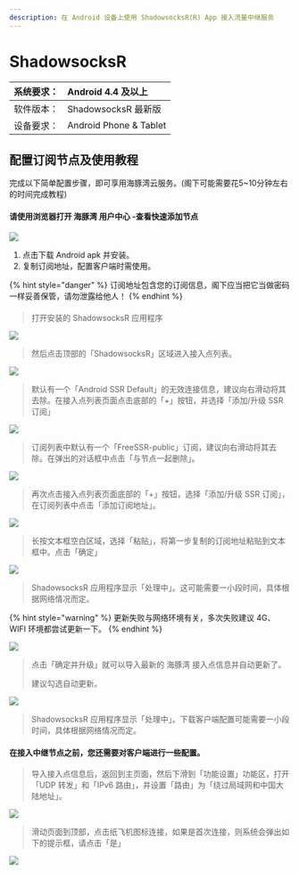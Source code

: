 ```yaml
---
description: 在 Android 设备上使用 ShadowsocksR(R) App 接入流量中继服务
---
```


# ShadowsocksR

| 系统要求： | Android 4.4 及以上 |
| :--- | :--- |
| 软件版本： | ShadowsocksR 最新版 |
| 设备要求： | Android Phone & Tablet |

## 配置订阅节点及使用教程

完成以下简单配置步骤，即可享用海豚湾云服务。\(阁下可能需要花5~10分钟左右的时间完成教程\)


#### **请使用浏览器打开 海豚湾 用户中心 -查看快速添加节点**

![](../../.gitbook/assets/image%20%2831%29.png)

1. 点击下载 Android apk 并安装。
2. 复制订阅地址，配置客户端时需使用。

{% hint style="danger" %}
订阅地址包含您的订阅信息，阁下应当把它当做密码一样妥善保管，请勿泄露给他人！
{% endhint %}

#### 

> 打开安装的 ShadowsocksR 应用程序

![](../../.gitbook/assets/image%20%2810%29.png)

> 然后点击顶部的「ShadowsocksR」区域进入接入点列表。

![](../../.gitbook/assets/image%20%2829%29.png)

> 默认有一个「Android SSR Default」的无效连接信息，建议向右滑动将其去除。在接入点列表页面点击底部的「+」按钮，并选择「添加/升级 SSR 订阅」

![](../../.gitbook/assets/image%20%2845%29.png)

> 订阅列表中默认有一个「FreeSSR-public」订阅，建议向右滑动将其去除。在弹出的对话框中点击「与节点一起删除」。

![](../../.gitbook/assets/image%20%2837%29.png)

> 再次点击接入点列表页面底部的「+」按钮，选择「添加/升级 SSR 订阅」，在订阅列表中点击「添加订阅地址」。

![](../../.gitbook/assets/image%20%2847%29.png)

> 长按文本框空白区域，选择「粘贴」，将第一步复制的订阅地址粘贴到文本框中。点击「确定」

![](../../.gitbook/assets/image%20%2841%29.png)

> ShadowsocksR 应用程序显示「处理中」。这可能需要一小段时间，具体根据网络情况而定。

{% hint style="warning" %}
更新失败与网络环境有关，多次失败建议 4G、WIFI 环境都尝试更新一下。
{% endhint %}

![](../../.gitbook/assets/image%20%2835%29.png)

> 点击「确定并升级」就可以导入最新的 海豚湾 接入点信息并自动更新了。
>
> 建议勾选自动更新。

![](../../.gitbook/assets/image%20%2820%29.png)

> ShadowsocksR 应用程序显示「处理中」。下载客户端配置可能需要一小段时间，具体根据网络情况而定。

#### 

#### 在接入中继节点之前，您还需要对客户端进行一些配置。

> 导入接入点信息后，返回到主页面，然后下滑到「功能设置」功能区，打开「UDP 转发」和「IPv6 路由」，并设置「路由」为「绕过局域网和中国大陆地址」。

![](../../.gitbook/assets/image%20%2852%29.png)

> 滑动页面到顶部，点击纸飞机图标连接，如果是首次连接，则系统会弹出如下的提示框，请点击「是」

![](../../.gitbook/assets/image%20%285%29.png)


​




